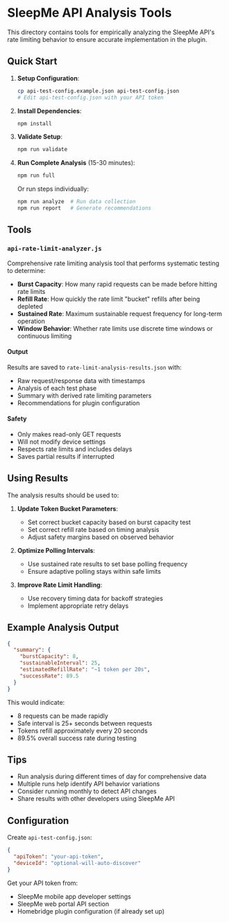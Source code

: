 # SleepMe API Analysis Tools

This directory contains tools for empirically analyzing the SleepMe API's rate limiting behavior to ensure accurate implementation in the plugin.

## Quick Start

1. **Setup Configuration**:
   ```bash
   cp api-test-config.example.json api-test-config.json
   # Edit api-test-config.json with your API token
   ```

2. **Install Dependencies**:
   ```bash
   npm install
   ```

3. **Validate Setup**:
   ```bash
   npm run validate
   ```

4. **Run Complete Analysis** (15-30 minutes):
   ```bash
   npm run full
   ```
   
   Or run steps individually:
   ```bash
   npm run analyze  # Run data collection
   npm run report   # Generate recommendations
   ```

## Tools

### `api-rate-limit-analyzer.js`

Comprehensive rate limiting analysis tool that performs systematic testing to determine:

- **Burst Capacity**: How many rapid requests can be made before hitting rate limits
- **Refill Rate**: How quickly the rate limit "bucket" refills after being depleted  
- **Sustained Rate**: Maximum sustainable request frequency for long-term operation
- **Window Behavior**: Whether rate limits use discrete time windows or continuous limiting

#### Output

Results are saved to `rate-limit-analysis-results.json` with:
- Raw request/response data with timestamps
- Analysis of each test phase
- Summary with derived rate limiting parameters
- Recommendations for plugin configuration

#### Safety

- Only makes read-only GET requests
- Will not modify device settings
- Respects rate limits and includes delays
- Saves partial results if interrupted

## Using Results

The analysis results should be used to:

1. **Update Token Bucket Parameters**: 
   - Set correct bucket capacity based on burst capacity test
   - Set correct refill rate based on timing analysis
   - Adjust safety margins based on observed behavior

2. **Optimize Polling Intervals**:
   - Use sustained rate results to set base polling frequency
   - Ensure adaptive polling stays within safe limits

3. **Improve Rate Limit Handling**:
   - Use recovery timing data for backoff strategies
   - Implement appropriate retry delays

## Example Analysis Output

```json
{
  "summary": {
    "burstCapacity": 8,
    "sustainableInterval": 25,
    "estimatedRefillRate": "~1 token per 20s",
    "successRate": 89.5
  }
}
```

This would indicate:
- 8 requests can be made rapidly
- Safe interval is 25+ seconds between requests  
- Tokens refill approximately every 20 seconds
- 89.5% overall success rate during testing

## Tips

- Run analysis during different times of day for comprehensive data
- Multiple runs help identify API behavior variations
- Consider running monthly to detect API changes
- Share results with other developers using SleepMe API

## Configuration

Create `api-test-config.json`:

```json
{
  "apiToken": "your-api-token",
  "deviceId": "optional-will-auto-discover"
}
```

Get your API token from:
- SleepMe mobile app developer settings
- SleepMe web portal API section  
- Homebridge plugin configuration (if already set up)